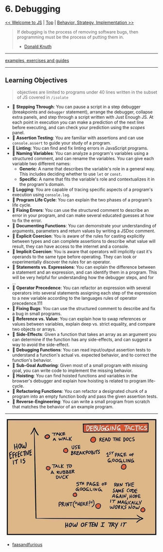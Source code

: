 # 6. Debugging

[&lt;&lt; Welcome to JS](../welcome-to-js/README.md) \| [Top](../README.md) \| [Behavior, Strategy, Implementation &gt;&gt;](../behavior-strategy-implementation/README.md)

> If debugging is the process of removing software bugs, then programming must
> be the process of putting them in.
>
> - [Donald Knuth](https://en.wikipedia.org/wiki/Donald_Knuth)

---

[examples, exercises and guides](https://github.com/HackYourFutureBelgium/debugging)

---

## Learning Objectives

> objectives are limited to programs under 40 lines written in the subset of JS covered in `/isolate`

- 🥚 **Stepping Through**: You can pause a script in a step debugger (breakpoints and `debugger` statement), arrange the debugger, collapse extra panels, and step through a script written with Just Enough JS. At each point in execution you can make a prediction of the next line before executing, and can check your prediction using the _scopes_ panel.
- 🥚 **Assertion Testing**: You are familiar with assertions and can use `console.assert` to guide your study of a program.
- 🥚 **Linting**: You can find and fix linting errors in JavaScript programs.
- 🥚 **Naming Variables**: You can analyze a program's variables using a structured comment, and can rename the variables. You can give each variable two different names:
  - **Generic**: A name that describes the variable's role in a general way. This includes deciding whether to use `let` or `const`.
  - **Specific**: A name that fits the variable's role and contextualizes it in the program's domain.
- 🥚 **Logging**: You are capable of tracing specific aspects of a program's execution using `console.log`.
- 🥚 **Program Life Cycle**: You can explain the two phases of a program's life cycle.
- 🥚 **Fixing Errors**: You can use the structured comment to describe an error in your program, and can make several educated guesses at how to fix the error.
- 🥚 **Documenting Functions**: You can demonstrate your understanding of arguments, parameters and return values by writing a JSDoc comment.
- 🐣 **Explicit Coercion**: You is aware of the rules for casting explicitly between types and can complete assertions to describe what value will result, they can have access to the internet and a console.
- 🐣 **Implicit Coercion**: You is aware that operators will implicitly cast it's operands to the same type before operating. They can look or experimentally discover the rules for an operator.
- 🐣 **Statements vs. Expressions**: You can explain the difference between a statement and an expression, and can identify them in a program. This will be very helpful for understanding how the debugger steps, and for ...
- 🐣 **Operator Precedence**: You can refactor an expression with several operators into several statements assigning each step of the expression to a new variable according to the languages rules of operator precedence.111
- 🐣 **Fixing Bugs**: You can use the structured comment to describe and fix a bug in small programs.
- 🐣 **Reference vs. Value**: You can explain how to swap references or values between variables, explain deep vs. strict equality, and compare two objects or arrays.
- 🐣 **Side-Effects**: Given a function that takes an array as an argument you can determine if the function has any side-effects, and can suggest a way to avoid the side-effect.
- 🐣 **Debugging Functions**: You can read input/output assertion tests to understand a function's actual vs. expected behavior, and to correct the function's behavior.
- 🐥 **Sub-Goal Authoring**: Given most of a small program with missing goal, you can write code to implement the missing behavior.
- 🐥 **Hoisting**: You can find hoisted functions and variables in the browser's debugger and explain how hoisting is related to program life-cycle.
- 🐔 **Refactoring Functions**: You can refactor a designated chunk of a program into an empty function body and pass the given assertion tests.
- 🐔 **Reverse-Engineering**: You can write a small program from scratch that matches the behavior of an example program.

---

![Debugging Tactics](./assets/faasandfurious-debugging.png)

- [faasandfurious](https://faasandfurious.com/71)
